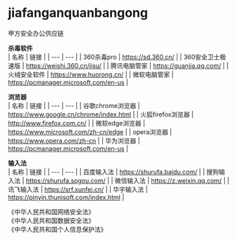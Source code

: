 # jiafanganquanbangong
甲方安全办公供应链

**杀毒软件**<br />
| 名称 | 链接 |
| --- | --- |
| 360杀毒pro | https://sd.360.cn/ |
| 360安全卫士极速版 | https://weishi.360.cn/jisu/ |
| 腾讯电脑管家 | https://guanjia.qq.com/ |
| 火绒安全软件 | https://www.huorong.cn/ |
| 微软电脑管家 | https://pcmanager.microsoft.com/en-us |

**浏览器**<br />
| 名称 | 链接 |
| --- | --- |
| 谷歌chrome浏览器 | https://www.google.cn/chrome/index.html |
| 火狐firefox浏览器 | http://www.firefox.com.cn/ |
| 微软edge浏览器 | https://www.microsoft.com/zh-cn/edge |
| opera浏览器 | https://www.opera.com/zh-cn |
| 华为浏览器 | https://pcmanager.microsoft.com/en-us |

**输入法**<br />
| 名称 | 链接 |
| --- | --- |
| 百度输入法 | https://shurufa.baidu.com/ |
| 搜狗输入法 | https://shurufa.sogou.com/ |
| 微信输入法 | https://z.weixin.qq.com/ |
| 讯飞输入法 | https://srf.xunfei.cn/ |
| 华宇输入法 | https://pinyin.thunisoft.com/index.html |






《中华人民共和国网络安全法》<br />
《中华人民共和国数据安全法》<br />
《中华人民共和国个人信息保护法》<br />
